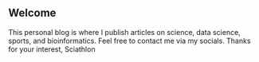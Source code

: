 ## Welcome
This personal blog is where I publish articles on science, data science, sports, and bioinformatics. Feel free to contact me via my socials.
Thanks for your interest,
Sciathlon
